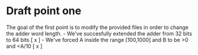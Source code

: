 # Draft point one 

The goal of the first point is to modify the provided files in order to change the adder word length.
    - We've succesfully extended the adder from 32 bits to 64 bits [ x ]
    - We've forced A inside the range [100,1000] and B to be >0 and <A/10 [ x ]